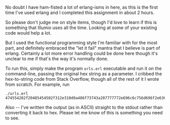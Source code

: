No doubt I have ham-fisted a lot of erlang-isms in here, as this is the first time I've used erlang and I completed this assignment in about 2 hours.

So please don't judge me on style items, though I'd love to learn if this is something that Illumio uses all the time. Looking at some of your existing code would help a lot.

But I used the functional programming style I'm familiar with for the most part, and definitely embraced the "let it fail" mantra that I believe is part of erlang. Certainly a lot more error handling could be done here though it's unclear to me if that's the way it's normally done.

To run this, simply make the program `urls.erl` executable and run it on the command-line, passing the original hex string as a parameter. I cribbed the hex-to-string code from Stack Overflow, though all of the rest of it I wrote from scratch. For example, run
```
./urls.erl 474554202f20485454502f312e310d0a486f73743a207777772e696c6c756d696f2e636f6d0d0a557365722d4167656e743a206375726c2f372e38312e300d0a4163636570743a202a2f2a0d0a0d0a
```

Also -- I've written the output (as in ASCII) straight to the stdout rather than converting it back to hex. Please let me know of this is something you need to see.

